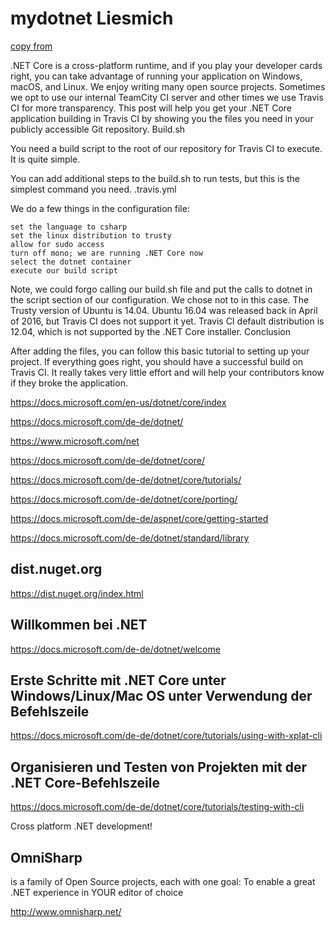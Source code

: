 #  mydotnet Liesmich
[copy from](https://rimdev.io/building-net-core-on-travis-ci/)



.NET Core is a cross-platform runtime, and if you play your developer cards right, you can take advantage of running your application on Windows, macOS, and Linux. We enjoy writing many open source projects. Sometimes we opt to use our internal TeamCity CI server and other times we use Travis CI for more transparency. This post will help you get your .NET Core application building in Travis CI by showing you the files you need in your publicly accessible Git repository.
Build.sh

You need a build script to the root of our repository for Travis CI to execute. It is quite simple.

You can add additional steps to the build.sh to run tests, but this is the simplest command you need.
.travis.yml

We do a few things in the configuration file:

    set the language to csharp
    set the linux distribution to trusty
    allow for sudo access
    turn off mono; we are running .NET Core now
    select the dotnet container
    execute our build script

Note, we could forgo calling our build.sh file and put the calls to dotnet in the script section of our configuration. We chose not to in this case. The Trusty version of Ubuntu is 14.04. Ubuntu 16.04 was released back in April of 2016, but Travis CI does not support it yet. Travis CI default distribution is 12.04, which is not supported by the .NET Core installer.
Conclusion

After adding the files, you can follow this basic tutorial to setting up your project. If everything goes right, you should have a successful build on Travis CI. It really takes very little effort and will help your contributors know if they broke the application.

https://docs.microsoft.com/en-us/dotnet/core/index

https://docs.microsoft.com/de-de/dotnet/

https://www.microsoft.com/net

https://docs.microsoft.com/de-de/dotnet/core/

https://docs.microsoft.com/de-de/dotnet/core/tutorials/

https://docs.microsoft.com/de-de/dotnet/core/porting/

https://docs.microsoft.com/de-de/aspnet/core/getting-started

https://docs.microsoft.com/de-de/dotnet/standard/library

## dist.nuget.org

https://dist.nuget.org/index.html
## Willkommen bei .NET

https://docs.microsoft.com/de-de/dotnet/welcome

## Erste Schritte mit .NET Core unter Windows/Linux/Mac OS unter Verwendung der Befehlszeile

https://docs.microsoft.com/de-de/dotnet/core/tutorials/using-with-xplat-cli

## Organisieren und Testen von Projekten mit der .NET Core-Befehlszeile

https://docs.microsoft.com/de-de/dotnet/core/tutorials/testing-with-cli

Cross platform .NET development!

## OmniSharp 
is a family of Open Source projects, each with one goal: To enable a great .NET experience in YOUR editor of choice

http://www.omnisharp.net/
